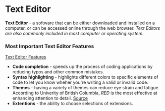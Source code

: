 # Text Editor

**Text Editor** - a software that can be either downloaded and installed on a computer, or can be accessed online through the web browser.
*Text Editors are also commonly included in most computer or operating system.*

### Most Important Text Editor Features ###
[Text Editor Features](https://codefellows.github.io/code-102-guide/curriculum/class-02/Choosing-A-Text-Editor--The-Older-Coder.pdf)
- **Code completion** - speeds up the process of coding applications by reducing typos and other common mistakes.
- **Syntax highlighting** - highlights different colors to specific elements of code to let you know wheher you're writing a valid or invalid code.
- **Themes** - having a variety of themes can reduce eye strain and fatigue. According to Univerity of British Columbia, *RED* is the most effective at enhancing attention to detail. [Source](https://www.calendar.com/blog/how-to-color-code-your-calendar-for-optimal-success/#:~:text=The%20University%20of%20British%20Columbia,that%20deserve%20your%20undivided%20attention.)
- **Extentions** - the ability to choose selections of extensions.


